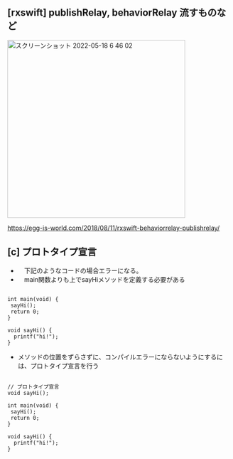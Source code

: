 ## [rxswift] publishRelay, behaviorRelay 流すものなど

<img width="400" alt="スクリーンショット 2022-05-18 6 46 02" src="https://user-images.githubusercontent.com/16571394/168915462-ff23757e-26c4-49e5-87cd-334a1ed075cd.png">

https://egg-is-world.com/2018/08/11/rxswift-behaviorrelay-publishrelay/

## [c] プロトタイプ宣言

- 　下記のようなコードの場合エラーになる。
- 　main関数よりも上でsayHiメソッドを定義する必要がある

```

int main(void) {
 sayHi();
 return 0;
}

void sayHi() {
  printf("hi!");
}

```

- メソッドの位置をずらさずに、コンパイルエラーにならないようにするには、プロトタイプ宣言を行う

```

// プロトタイプ宣言
void sayHi();

int main(void) {
 sayHi();
 return 0;
}

void sayHi() {
  printf("hi!");
}

```
